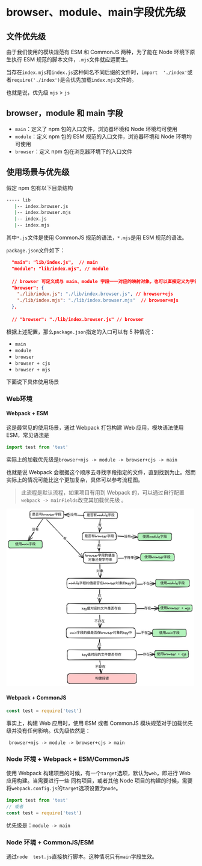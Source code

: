 # browser、module、main字段优先级
## 文件优先级
由于我们使用的模块规范有 ESM 和 CommonJS 两种，为了能在 Node 环境下原生执行 ESM 规范的脚本文件，`.mjs`文件就应运而生。

当存在`index.mjs`和`index.js`这种同名不同后缀的文件时，`import  './index'`或者`require('./index')`是会优先加载`index.mjs`文件的。

也就是说，优先级 `mjs` > `js`

## browser，module 和 main 字段
- `main`：定义了 npm 包的入口文件，浏览器环境和 Node 环境均可使用
- `module`：定义 npm 包的 ESM 规范的入口文件，浏览器环境和 Node 环境均可使用
- `browser`：定义 npm 包在浏览器环境下的入口文件
## 使用场景与优先级
假定 npm 包有以下目录结构
```bash
----- lib
   |-- index.browser.js
   |-- index.browser.mjs
   |-- index.js
   |-- index.mjs
```
其中`*.js`文件是使用 CommonJS 规范的语法，`*.mjs`是用 ESM 规范的语法。

`package.json`文件如下：
```json
  "main": "lib/index.js",  // main 
  "module": "lib/index.mjs", // module

  // browser 可定义成与 main、module 字段一一对应的映射对象，也可以直接定义为字符串
  "browser": {
    "./lib/index.js": "./lib/index.browser.js", // browser+cjs
    "./lib/index.mjs": "./lib/index.browser.mjs"  // browser+mjs
  },

  // "browser": "./lib/index.browser.js" // browser
```
根据上述配置，那么`package.json`指定的入口可以有 5 种情况：
- `main`
- `module`
- `browser`
- `browser + cjs`
- `browser + mjs`

下面说下具体使用场景
### Web环境
#### Webpack + ESM
这是最常见的使用场景，通过 Webpack 打包构建 Web 应用，模块语法使用 ESM，常见语法是
```javascript
import test from 'test'
```
实际上的加载优先级是`browser+mjs -> module -> browser+cjs -> main`

也就是说 Webpack 会根据这个顺序去寻找字段指定的文件，直到找到为止。然而实际上的情况可能比这个更加复杂，具体可以参考流程图。
>此流程是默认流程，如果项目有用到 Webpack 的，可以通过自行配置`webpack -> mainFields`改变其加载优先级 。

<img src="https://github.com/zygg1512/myBlog/raw/master/assets/Node/入口文件字段使用流程.png" width="500px" />

#### Webpack + CommonJS
```javascript
const test = require('test')
```
事实上，构建 Web 应用时，使用 ESM 或者 CommonJS 模块规范对于加载优先级并没有任何影响。优先级依然是：
```text
 browser+mjs -> module -> browser+cjs > main
```
### Node 环境 + Webpack + ESM/CommonJS
使用 Webpack 构建项目的时候，有一个`target`选项，默认为`web`，即进行 Web 应用构建。当需要进行一些 同构项目，或者其他 Node 项目的构建的时候，需要将`webpack.config.js`的`target`选项设置为`node`。
```javascript
import test from 'test'
// 或者 
const test = require('test')
```
优先级是：`module -> main`
### Node 环境 + CommonJS/ESM
通过`node  test.js`直接执行脚本。这种情况只有`main`字段生效。

